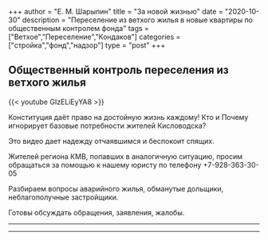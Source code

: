 +++
author = "Е. М. Шарыпин"
title = "За новой жизнью"
date = "2020-10-30"
description = "Переселение из ветхого жилья в новые квартиры по общественным контролем фонда"
tags = ["Ветхое","Переселение","Кондаков"]
categories = ["стройка","фонд","надзор"]
type = "post"
+++



## Общественный контроль переселения из ветхого жилья

{{< youtube GIzELiEyYA8 >}}

Конституция даёт право на достойную жизнь каждому!
Кто и Почему игнорирует базовые потребности жителей Кисловодска?

Это видео дает надежду отчаявшимся и беспокоит спящих.

Жителей региона КМВ, попавших в аналогичную ситуацию, просим обращаться за помощью к нашему юристу по телефону +7-928-363-30-05 

Разбираем вопросы аварийного жилья, обманутые дольщики, неблагополучные застройщики. 

Готовы обсуждать обращения, заявления, жалобы.

---
---

